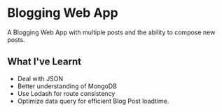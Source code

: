 # Blogging Web App
A Blogging Web App with multiple posts and the ability to compose new posts.

## What I've Learnt
* Deal with JSON 
* Better understanding of MongoDB
* Use Lodash for route consistency 
* Optimize data query for efficient Blog Post loadtime.
